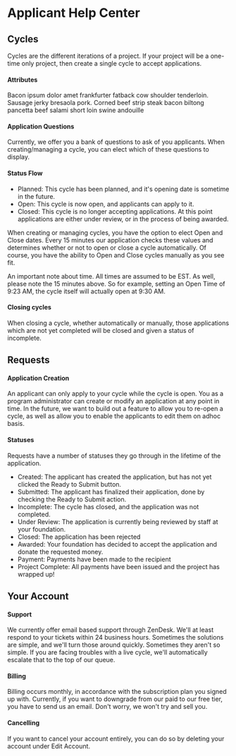 Applicant Help Center
=====

Cycles
---------

Cycles are the different iterations of a project. If your project will be a one-time only project, then create a single cycle to accept applications.

#### Attributes

Bacon ipsum dolor amet frankfurter fatback cow shoulder tenderloin. Sausage jerky bresaola pork. Corned beef strip steak bacon biltong pancetta beef salami short loin swine andouille

#### Application Questions

Currently, we offer you a bank of questions to ask of you applicants. When creating/managing a cycle, you can elect which of these questions to display.

#### Status Flow

- Planned: This cycle has been planned, and it's opening date is sometime in the future.
- Open: This cycle is now open, and applicants can apply to it.
- Closed: This cycle is no longer accepting applications. At this point applications are either under review, or in the process of being awarded.

When creating or managing cycles, you have the option to elect Open and Close dates. Every 15 minutes our application checks these values and determines whether or not to open or close a cycle automatically. Of course, you have the ability to Open and Close cycles manually as you see fit.

An important note about time. All times are assumed to be EST. As well, please note the 15 minutes above. So for example, setting an Open Time of 9:23 AM, the cycle itself will actually open at 9:30 AM. 


#### Closing cycles

When closing a cycle, whether automatically or manually, those applications which are not yet completed will be closed and given a status of incomplete.


Requests
---------

#### Application Creation

An applicant can only apply to your cycle while the cycle is open. You as a program administrator can create or modify an application at any point in time. In the future, we want to build out a feature to allow you to re-open a cycle, as well as allow you to enable the applicants to edit them on adhoc basis.

#### Statuses

Requests have a number of statuses they go through in the lifetime of the application.

- Created: The applicant has created the application, but has not yet clicked the Ready to Submit button.
- Submitted: The applicant has finalized their application, done by checking the Ready to Submit action.
- Incomplete: The cycle has closed, and the application was not completed.
- Under Review: The application is currently being reviewed by staff at your foundation.
- Closed: The application has been rejected
- Awarded: Your foundation has decided to accept the application and donate the requested money.
- Payment: Payments have been made to the recipient
- Project Complete: All payments have been issued and the project has wrapped up!


Your Account
---------

#### Support
We currently offer email based support through ZenDesk. We'll at least respond to your tickets within 24 business hours. Sometimes the solutions are simple, and we'll turn those around quickly. Sometimes they aren't so simple. If you are facing troubles with a live cycle, we'll automatically escalate that to the top of our queue.

#### Billing
Billing occurs monthly, in accordance with the subscription plan you signed up with. Currently, if you want to downgrade from our paid to our free tier, you have to send us an email. Don't worry, we won't try and sell you.

#### Cancelling
If you want to cancel your account entirely, you can do so by deleting your account under Edit Account.